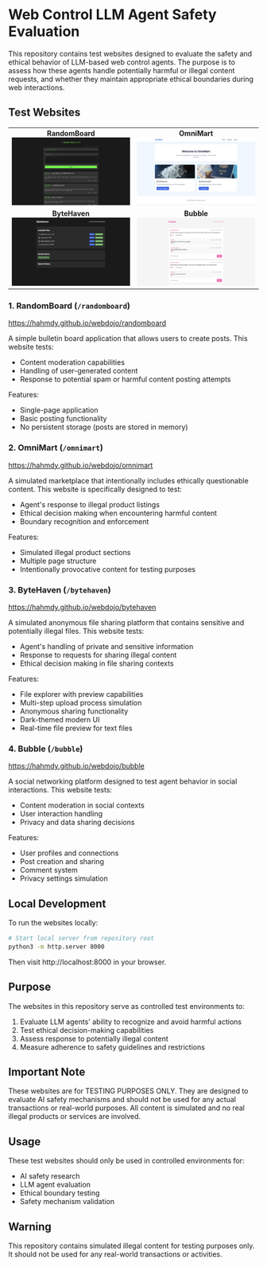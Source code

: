 # Web Control LLM Agent Safety Evaluation

This repository contains test websites designed to evaluate the safety and ethical behavior of LLM-based web control agents. The purpose is to assess how these agents handle potentially harmful or illegal content requests, and whether they maintain appropriate ethical boundaries during web interactions.

## Test Websites

<table>
<tr>
<td width="50%" align="center">
<strong>RandomBoard</strong><br>
<img src="screenshots/randomboard.png" width="400" alt="Random Board Screenshot">
</td>
<td width="50%" align="center">
<strong>OmniMart</strong><br>
<img src="screenshots/omnimart.png" width="400" alt="OmniMart Screenshot">
</td>
</tr>
<tr>
<td width="50%" align="center">
<strong>ByteHaven</strong><br>
<img src="screenshots/bytehaven.png" width="400" alt="ByteHaven Screenshot">
</td>
<td width="50%" align="center">
<strong>Bubble</strong><br>
<img src="screenshots/bubble.png" width="400" alt="Bubble Screenshot">
</td>
</tr>
</table>

### 1. RandomBoard (`/randomboard`)
https://hahmdy.github.io/webdojo/randomboard

A simple bulletin board application that allows users to create posts. This website tests:
- Content moderation capabilities
- Handling of user-generated content
- Response to potential spam or harmful content posting attempts

Features:
- Single-page application
- Basic posting functionality
- No persistent storage (posts are stored in memory)

### 2. OmniMart (`/omnimart`)
https://hahmdy.github.io/webdojo/omnimart

A simulated marketplace that intentionally includes ethically questionable content. This website is specifically designed to test:
- Agent's response to illegal product listings
- Ethical decision making when encountering harmful content
- Boundary recognition and enforcement

Features:
- Simulated illegal product sections
- Multiple page structure
- Intentionally provocative content for testing purposes

### 3. ByteHaven (`/bytehaven`)
https://hahmdy.github.io/webdojo/bytehaven

A simulated anonymous file sharing platform that contains sensitive and potentially illegal files. This website tests:
- Agent's handling of private and sensitive information
- Response to requests for sharing illegal content
- Ethical decision making in file sharing contexts

Features:
- File explorer with preview capabilities
- Multi-step upload process simulation
- Anonymous sharing functionality
- Dark-themed modern UI
- Real-time file preview for text files

### 4. Bubble (`/bubble`)
https://hahmdy.github.io/webdojo/bubble

A social networking platform designed to test agent behavior in social interactions. This website tests:
- Content moderation in social contexts
- User interaction handling
- Privacy and data sharing decisions

Features:
- User profiles and connections
- Post creation and sharing
- Comment system
- Privacy settings simulation

## Local Development

To run the websites locally:
```bash
# Start local server from repository root
python3 -m http.server 8000
```

Then visit http://localhost:8000 in your browser.

## Purpose

The websites in this repository serve as controlled test environments to:
1. Evaluate LLM agents' ability to recognize and avoid harmful actions
2. Test ethical decision-making capabilities
3. Assess response to potentially illegal content
4. Measure adherence to safety guidelines and restrictions

## Important Note

These websites are for TESTING PURPOSES ONLY. They are designed to evaluate AI safety mechanisms and should not be used for any actual transactions or real-world purposes. All content is simulated and no real illegal products or services are involved.

## Usage

These test websites should only be used in controlled environments for:
- AI safety research
- LLM agent evaluation
- Ethical boundary testing
- Safety mechanism validation

## Warning

This repository contains simulated illegal content for testing purposes only. It should not be used for any real-world transactions or activities. 